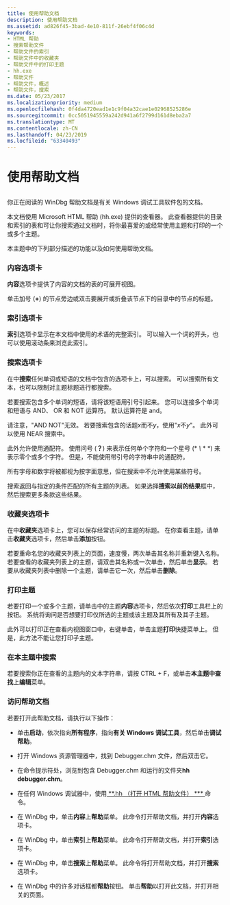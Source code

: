 ```yaml
---
title: 使用帮助文档
description: 使用帮助文档
ms.assetid: ad826f45-3bad-4e10-811f-26ebf4f06c4d
keywords:
- HTML 帮助
- 搜索帮助文件
- 帮助文件的索引
- 帮助文件中的收藏夹
- 帮助文件中的打印主题
- hh.exe
- 帮助文件
- 帮助文件，概述
- 帮助文件，搜索
ms.date: 05/23/2017
ms.localizationpriority: medium
ms.openlocfilehash: 0f4da4720ead1e1c9f04a32cae1e02968525286e
ms.sourcegitcommit: 0cc5051945559a242d941a6f2799d161d8eba2a7
ms.translationtype: MT
ms.contentlocale: zh-CN
ms.lasthandoff: 04/23/2019
ms.locfileid: "63340493"
---
```

# <a name="using-the-help-documentation"></a>使用帮助文档


## <span id="ddk_using_the_help_file_dbg"></span><span id="DDK_USING_THE_HELP_FILE_DBG"></span>


你正在阅读的 WinDbg 帮助文档是有关 Windows 调试工具软件包的文档。

本文档使用 Microsoft HTML 帮助 (hh.exe) 提供的查看器。 此查看器提供的目录和索引的表和可让你搜索通过文档时，将你最喜爱的或经常使用主题和打印的一个或多个主题。

本主题中的下列部分描述的功能以及如何使用帮助文档。

### <a name="span-idcontentstabspanspan-idcontentstabspancontents-tab"></a><span id="contents_tab"></span><span id="CONTENTS_TAB"></span>内容选项卡

**内容**选项卡提供了内容的文档的表的可展开视图。

单击加号 (**+**) 的节点旁边或双击要展开或折叠该节点下的目录中的节点的标题。

### <a name="span-idindextabspanspan-idindextabspanindex-tab"></a><span id="index_tab"></span><span id="INDEX_TAB"></span>索引选项卡

**索引**选项卡显示在本文档中使用的术语的完整索引。 可以输入一个词的开头，也可以使用滚动条来浏览此索引。

### <a name="span-idsearchtabspanspan-idsearchtabspansearch-tab"></a><span id="search_tab"></span><span id="SEARCH_TAB"></span>搜索选项卡

在中**搜索**任何单词或短语的文档中包含的选项卡上，可以搜索。 可以搜索所有文本，也可以限制对主题标题进行都搜索。

若要搜索包含多个单词的短语，请将该短语用引号引起来。 您可以连接多个单词和短语与 AND、 OR 和 NOT 运算符。 默认运算符是 and。

请注意，"AND NOT"无效。 若要搜索包含的话题*x*而不*y*，使用"*x*不*y*"。 此外可以使用 NEAR 搜索中。

此外允许使用通配符。 使用问号 (**？**) 来表示任何单个字符和一个星号 (* *\\* * *) 来表示零个或多个字符。 但是，不能使用带引号的字符串中的通配符。

所有字母和数字将被都视为按字面意思，但在搜索中不允许使用某些符号。

搜索返回与指定的条件匹配的所有主题的列表。 如果选择**搜索以前的结果**框中，然后搜索更多条款这些结果。

### <a name="span-idfavoritestabspanspan-idfavoritestabspanfavorites-tab"></a><span id="favorites_tab"></span><span id="FAVORITES_TAB"></span>收藏夹选项卡

在中**收藏夹**选项卡上，您可以保存经常访问的主题的标题。 在你查看主题，请单击**收藏夹**选项卡，然后单击**添加**按钮。

若要重命名您的收藏夹列表上的页面，速度慢，两次单击其名称并重新键入名称。 若要查看的收藏夹列表上的主题，请双击其名称或一次单击，然后单击**显示**。 若要从收藏夹列表中删除一个主题，请单击它一次，然后单击**删除**。

### <a name="span-idprintingtopicsspanspan-idprintingtopicsspanprinting-topics"></a><span id="printing_topics"></span><span id="PRINTING_TOPICS"></span>打印主题

若要打印一个或多个主题，请单击中的主题**内容**选项卡，然后依次**打印**工具栏上的按钮。 系统将询问是否想要打印仅所选的主题或该主题及其所有及其子主题。

此外可以打印正在查看内视图窗口中，右键单击，单击主题**打印**快捷菜单上。 但是，此方法不能让您打印子主题。

### <a name="span-idsearchingwithinatopicspanspan-idsearchingwithinatopicspansearching-within-a-topic"></a><span id="searching_within_a_topic"></span><span id="SEARCHING_WITHIN_A_TOPIC"></span>在本主题中搜索

若要搜索你正在查看的主题内的文本字符串，请按 CTRL + F，或单击**本主题中查找**上**编辑**菜单。

### <a name="span-idaccessingthehelpdocumentationspanspan-idaccessingthehelpdocumentationspanaccessing-the-help-documentation"></a><span id="accessing_the_help_documentation"></span><span id="ACCESSING_THE_HELP_DOCUMENTATION"></span>访问帮助文档

若要打开此帮助文档，请执行以下操作：

-   单击**启动**，依次指向**所有程序**，指向**有关 Windows 调试工具**，然后单击**调试帮助**。

-   打开 Windows 资源管理器中，找到 Debugger.chm 文件，然后双击它。

-   在命令提示符处，浏览到包含 Debugger.chm 和运行的文件夹**hh debugger.chm**。

-   在任何 Windows 调试器中，使用[ **.hh （打开 HTML 帮助文件） *** ](-hh--open-html-help-file-.md)命令。

-   在 WinDbg 中，单击**内容**上**帮助**菜单。 此命令打开帮助文档，并打开**内容**选项卡。

-   在 WinDbg 中，单击**索引**上**帮助**菜单。 此命令打开帮助文档，并打开**索引**选项卡。

-   在 WinDbg 中，单击**搜索**上**帮助**菜单。 此命令将打开帮助文档，并打开**搜索**选项卡。

-   在 WinDbg 中的许多对话框都**帮助**按钮。 单击**帮助**以打开此文档，并打开相关的页面。

 

 





